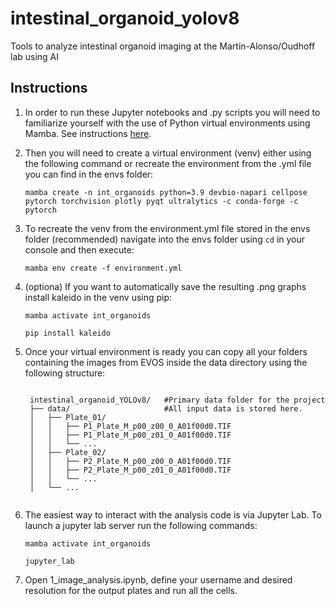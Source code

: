 # intestinal_organoid_yolov8
Tools to analyze intestinal organoid imaging at the Martin-Alonso/Oudhoff lab using AI

<h2>Instructions</h2>

1. In order to run these Jupyter notebooks and .py scripts you will need to familiarize yourself with the use of Python virtual environments using Mamba. See instructions [here](https://biapol.github.io/blog/mara_lampert/getting_started_with_mambaforge_and_python/readme.html).

2. Then you will need to create a virtual environment (venv) either using the following command or recreate the environment from the .yml file you can find in the envs folder:

    <code>mamba create -n int_organoids python=3.9 devbio-napari cellpose pytorch torchvision plotly pyqt ultralytics -c conda-forge -c pytorch</code>

3. To recreate the venv from the environment.yml file stored in the envs folder (recommended) navigate into the envs folder using <code>cd</code> in your console and then execute:

    <code>mamba env create -f environment.yml</code>

4. (optiona) If you want to automatically save the resulting .png graphs install kaleido in the venv using pip:

   <code>mamba activate int_organoids</code>
   
   <code>pip install kaleido</code>

6. Once your virtual environment is ready you can copy all your folders containing the images from EVOS inside the data directory using the following structure:

    <code>
    intestinal_organoid_YOLOv8/   #Primary data folder for the project
    ├── data/                     #All input data is stored here. 
    │   ├── Plate_01/
    │   │   ├── P1_Plate_M_p00_z00_0_A01f00d0.TIF
    │   │   ├── P1_Plate_M_p00_z01_0_A01f00d0.TIF
    │   │   └── ...
    │   ├── Plate_02/
    │   │   ├── P2_Plate_M_p00_z00_0_A01f00d0.TIF
    │   │   ├── P2_Plate_M_p00_z01_0_A01f00d0.TIF
    │   │   └── ...
    │   └── ...
    </code>

7. The easiest way to interact with the analysis code is via Jupyter Lab. To launch a jupyter lab server run the following commands:
   
    <code>mamba activate int_organoids</code>
    
    <code>jupyter_lab</code>

9. Open 1_image_analysis.ipynb, define your username and desired resolution for the output plates and run all the cells.
